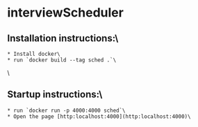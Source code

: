 # interviewScheduler

## Installation instructions:\
	* Install docker\
	* run `docker build --tag sched .`\
\
## Startup instructions:\
	* run `docker run -p 4000:4000 sched`\
	* Open the page [http:localhost:4000](http:localhost:4000)\
